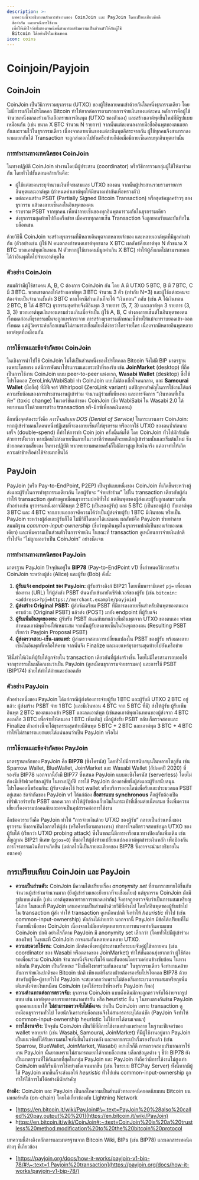 ```yaml
---
description: >-
  บทความนี้จะอธิบายหลักการทำงานของ CoinJoin และ PayJoin โดยเปรียบเทียบข้อดี
  ข้อจำกัด และกรณีการใช้งาน
  เพื่อให้เข้าใจว่าทั้งสองเทคนิคนี้สามารถเสริมความเป็นส่วนตัวให้กับผู้ใช้
  Bitcoin ได้อย่างไรในเชิงเทคน
icon: coins
---
```


# Coinjoin/Payjoin&#x20;

## CoinJoin

CoinJoin เป็นวิธีการรวมธุรกรรม (UTXO) ของผู้ใช้หลายคนเข้าด้วยกันในหนึ่งธุรกรรมเดียว โดยไม่มีการแก้ไขโปรโตคอล Bitcoin ทำให้ยากต่อการตามรอยการจ่ายเงินของแต่ละคน หลักการคือผู้ใช้จำนวนหนึ่งตกลงร่วมกันเลือกรายการอินพุต (UTXO ของตัวเอง) และสร้างเอาต์พุตขึ้นใหม่ที่มีรูปแบบเหมือนกัน (เช่น ขนาด X BTC จำนวน N รายการ) จากนั้นแต่ละคนลงลายมือชื่ออินพุตของตนแยกกันและรวมไว้ในธุรกรรมเดียว เนื่องจากลายเซ็นของแต่ละอินพุตอิสระจากกัน ผู้ใช้ทุกคนจึงสามารถลงนามแยกกันได้ Transaction จะถูกส่งออกไปยังเครือข่ายก็ต่อเมื่อมีลายเซ็นครบทุกอินพุตเท่านั้น

### การทำงานทางเทคนิคของ CoinJoin

ในทางปฏิบัติ CoinJoin ทำงานโดยมีผู้ประสาน (coordinator) หรือวิธีการรวมกลุ่มผู้ใช้ให้มาร่วมกัน โดยทั่วไปขั้นตอนคล้ายกันคือ:

* ผู้ใช้แต่ละคนระบุจำนวนเงินที่จะผสมและ UTXO ของตน จากนั้นผู้ประสานรวบรวมรายการอินพุตและเอาต์พุต (กำหนดค่าเอาต์พุตให้มีขนาดเท่ากันเพื่อพรางตัว)
* แต่ละคนสร้าง PSBT (Partially Signed Bitcoin Transaction) หรือชุดข้อมูลคร่าวๆ ของธุรกรรม แล้วลงลายเซ็นลงในอินพุตของตน
* รวบรวม PSBT จากทุกคน เพื่อนำลายเซ็นของทุกอินพุตมารวมกันในธุรกรรมเดียว
* ส่งธุรกรรมสุดท้ายไปยังเครือข่าย เมื่อครบทุกลายเซ็น Transaction จึงถูกยอมรับและบันทึกในบล็อกเชน

ด้วยวิธีนี้ CoinJoin จะสร้างธุรกรรมที่มีหลายอินพุตจากหลายเจ้าของ และหลายเอาต์พุตที่มีมูลค่าเท่ากัน (ตัวอย่างเช่น ผู้ใช้ N คนตกลงกำหนดเอาต์พุตขนาด X BTC ผลลัพธ์คือเอาต์พุต N ตัวขนาด X BTC บวกเอาต์พุตเงินทอน N ตัวหากผู้ใช้บางคนมีมูลค่าเกิน X BTC) ทำให้ผู้สังเกตไม่สามารถบอกได้ว่าอินพุตใดไปจ่ายเอาต์พุตใด

### ตัวอย่าง CoinJoin

สมมติว่ามีผู้ใช้สามคน A, B, C ต้องการ CoinJoin กัน โดย A มี UTXO 5 BTC, B มี 7 BTC, C มี 3 BTC. พวกเขาตกลงให้สร้างเอาต์พุต 3 BTC จำนวน 3 ตัว (เท่ากับ N=3) และผู้ใช้แต่ละคนจะต้องจ่ายเป็นจำนวนขั้นต่ำ 3 BTC หากใครมีส่วนเกินก็จะได้ “เงินทอน” กลับ (เช่น A ได้เงินทอน 2 BTC, B ได้ 4 BTC) ธุรกรรมสุดท้ายจึงมีอินพุต 3 รายการ (5, 7, 3) และเอาต์พุต 3 รายการ (3, 3, 3) บวกเอาต์พุตเงินทอนตามส่วนเกินเมื่อจำเป็น ผู้ใช้ A, B, C ต่างลงลายเซ็นต์ในอินพุตของตนทั้งหมดก่อนที่ธุรกรรมนั้นจะถูกแพร่กระจาย การสร้างธุรกรรมลักษณะนี้ช่วยให้แม้จะทราบยอดเข้า-ออกทั้งหมด แต่ผู้วิเคราะห์บล็อกเชนก็ไม่สามารถเชื่อมโยงได้ง่ายว่าใครจ่ายใคร เนื่องจากมีหลายอินพุตหลายเอาต์พุตที่เหมือนกัน

### การใช้งานและข้อจำกัดของ CoinJoin

ในเชิงการนำไปใช้ CoinJoin ไม่ได้เป็นส่วนหนึ่งของโปรโตคอล Bitcoin จึงไม่มี BIP มาตรฐานเฉพาะโดยตรง แต่มีการพัฒนาโปรแกรมและกระเป๋าที่รองรับ เช่น **JoinMarket** (desktop) ที่ถือเป็นการใช้งาน CoinJoin แบบ peer-to-peer แห่งแรก, **Wasabi Wallet** (desktop) ซึ่งใช้โปรโตคอล ZeroLink/WabiSabi ทำ CoinJoin แบบไม่ต้องเชื่อใจคนกลาง, และ **Samourai Wallet** (มือถือ) ที่มีฟีเจอร์ Whirlpool (ZeroLink variant) แต่ปัญหาสำคัญในการใช้งานได้แก่ความซับซ้อนของการประสานงานผู้เข้าร่วม จำนวนผู้ร่วมที่เพียงพอ และการจัดการ “เงินทอนที่เป็นพิษ” (toxic change) ในเวอร์ชันเก่าของ CoinJoin (ซึ่ง WabiSabi ใน Wasabi 2.0 ได้พยายามแก้ไขด้วยการสร้าง transaction พรี-มิกซ์เพื่อลดเงินทอน)

อีกหนึ่งจุดต้องระวังคือ _การโจมตีแบบ DOS (Denial of Service)_ ในกระบวนการ CoinJoin: หากผู้เข้าร่วมคนใดคนหนึ่งปฏิเสธที่จะลงลายเซ็นต์ให้ธุรกรรม หรืออาจใช้ UTXO ของตนซ้ำก่อนจะเสร็จ (double-spend)  ก็ทำให้การทำ Coin join ครั้งนั้นล่มได้ โดย CoinJoin ทั่วไปมักรับมือด้วยการตั้งเวลา หากมีคนไม่ส่งลายเซ็นภายในเวลาที่กำหนดก็จะยกเลิกผู้เข้าร่วมนั้นและเริ่มต้นใหม่ ซึ่งช่วยลดความเสี่ยงลง ในทางปฏิบัติ หากพยายามหลายครั้งก็ไม่มีการสูญเสียเงินจริง แต่อาจทำให้เกิดความล่าช้าหรือค่าใช้จ่ายมากขึ้นได้

## PayJoin

PayJoin (หรือ Pay-to-EndPoint, P2EP) เป็นรูปแบบหนึ่งของ CoinJoin ที่เกิดขึ้นระหว่างผู้ส่งและผู้รับในการทำธุรกรรมเดียวกัน โดยผู้รับจะ “จ่ายเข้าร่วม” ไปใน transaction เดียวกับผู้ส่ง ทำให้ transaction สุดท้ายดูเหมือนธุรกรรมปกติทั่วไป แต่อินพุตของผู้ส่งและผู้รับถูกผสมรวมกัน ตัวอย่างเช่น ธุรกรรมหนึ่งอาจมีอินพุต 2 BTC (เป็นของผู้รับ) และ 5 BTC (เป็นของผู้ส่ง) กับเอาต์พุต 3 BTC และ 4 BTC จากภายนอกอาจตีความได้ว่าเป็นผู้ส่งจ่ายผู้รับ 1 BTC มีเงินทอน หรือเป็น PayJoin ระหว่างผู้ส่งและผู้รับก็ได้ ไม่มีวิธีใดบอกได้แน่นอน ผลลัพธ์คือ PayJoin ช่วยทำลายสมมติฐาน _common-input-ownership_ (ซึ่งว่าทุกอินพุตในธุรกรรมปกติเป็นของเจ้าของคนเดียว) และเพิ่มความเป็นส่วนตัวในการจ่ายเงิน ในขณะที่ transaction ดูเหมือนการจ่ายเงินปกติทั่วไปจึง “ไม่ถูกมองว่าเป็น CoinJoin” อย่างชัดเจน

### การทำงานทางเทคนิคของ PayJoin

มาตรฐาน PayJoin ปัจจุบันอยู่ใน **BIP78** (Pay-to-EndPoint v1) ซึ่งกำหนดวิธีการสร้าง CoinJoin ระหว่างผู้ส่ง (Alice) และผู้รับ (Bob) ดังนี้:

1. **ผู้รับแจ้ง endpoint ของ PayJoin:** ผู้รับสร้างลิงก์ BIP21 โดยเพิ่มพารามิเตอร์ `pj=` เพื่อบอกช่องทาง (URL) ให้ผู้ส่งส่ง PSBT ต้นฉบับเข้ามายังเซิร์ฟเวอร์ของผู้รับ (เช่น `bitcoin:<address>?pj=https://merchant.example/payjoin`)
2. **ผู้ส่งสร้าง Original PSBT:** ผู้ส่งจัดเตรียม PSBT ที่มีการลงลายเซ็นสำหรับอินพุตของตนเองครบถ้วน (Original PSBT) แล้วส่ง (POST) มายัง endpoint ที่ผู้รับแจ้ง
3. **ผู้รับเพิ่มอินพุตของตน:** ผู้รับรับ PSBT ต้นฉบับมาแล้วเพิ่มอินพุตจาก UTXO ของตนเอง พร้อมกำหนดเอาต์พุตใหม่ให้เหมาะสม จากนั้นผู้รับลงลายเซ็นในอินพุตของตน (Resulting PSBT เรียกว่า Payjoin Proposal PSBT)
4. **ผู้ส่งตรวจสอบ-เซ็น-เผยแพร่:** ผู้ส่งตรวจสอบการเปลี่ยนแปลงใน PSBT ของผู้รับ พร้อมลงลายเซ็นในอินพุตที่เหลือให้ครบ จากนั้นจึง Finalize และเผยแพร่ธุรกรรมสุดท้ายไปยังเครือข่าย

วิธีนี้ทำให้เงินที่ผู้รับได้ถูกจ่ายใน transaction เดียวกันที่ผู้ส่งสร้างขึ้น โดยไม่มีใครสามารถบอกได้จากธุรกรรมในบล็อกเชนว่าเป็น PayJoin (ดูเหมือนธุรกรรมจ่ายธรรมดา) และการใช้ PSBT (BIP174) ช่วยให้ทำได้ง่ายและปลอดภัย

### ตัวอย่าง PayJoin

ตัวอย่างหนึ่งของ PayJoin ได้แก่กรณีผู้ส่งต้องการจ่ายผู้รับ 1 BTC และผู้รับมี UTXO 2 BTC อยู่แล้ว: ผู้ส่งสร้าง PSBT จ่าย 1 BTC (และมีเงินทอน 4 BTC จาก 5 BTC ที่มี) ส่งให้ผู้รับ ผู้รับเพิ่มอินพุต 2 BTC ของตนเองเข้า PSBT และลดเอาต์พุต (เช่นลดเอาต์พุตเงินทอนของผู้ส่งจาก 4 BTC ลงเหลือ 3 BTC เพื่อจ่ายให้ตนเอง 1 BTC เพิ่มเติม) เมื่อผู้ส่งรับ PSBT กลับ ก็ตรวจสอบและ Finalize ตัวอย่างนี้จะได้ธุรกรรมสุดท้ายมีอินพุต 5 BTC + 2 BTC และเอาต์พุต 3 BTC + 4 BTC ทำให้ไม่สามารถแยกแยะได้แน่นอนว่าเป็น PayJoin หรือไม่

### การใช้งานและข้อจำกัดของ PayJoin

มาตรฐานหลักของ PayJoin คือ **BIP78** (ซิงโครนัส) โดยทั่วไปมีการสนับสนุนในหลายโซลูชัน เช่น Sparrow Wallet, BlueWallet, JoinMarket และ Wasabi Wallet (อัปเดตปี 2020) ที่รองรับ BIP78 นอกจากนี้ยังมี BIP77 ซึ่งเสนอ PayJoin แบบอะซิงโครนัส (serverless) โดยไม่ต้องมีเซิร์ฟเวอร์ของผู้รับ ในทางปฏิบัติ การใช้ PayJoin ต้องอาศัยทั้งผู้ส่งและผู้รับสนับสนุนโปรโตคอลนี้พร้อมกัน: ผู้รับจะต้องใช้ hot wallet หรือบริการออนไลน์เพื่อรับและประมวลผล PSBT อยู่เสมอ ข้อจำกัดของ PayJoin v1 ได้แก่ต้อง **สื่อสารแบบ synchronous** คือผู้รับต้องเปิดเซิร์ฟเวอร์รอรับ PSBT ตลอดเวลา ทำให้ผู้รับต้องเก็บเงินในกระเป๋าที่เชื่อมต่อเน็ตเสมอ ซึ่งเพิ่มความเสี่ยงเรื่องความปลอดภัยและอาจเป็นอุปสรรคต่อการใช้งาน

อีกข้อควรระวังคือ PayJoin ทำให้ “การจ่ายเงินด้วย UTXO ของผู้รับ” กลายเป็นส่วนหนึ่งของธุรกรรม ซึ่งอาจเปิดโอกาสให้ผู้ส่ง (หรือใครก็ตามกลางทาง) ทำการโจมตีตรวจสอบข้อมูล UTXO ของผู้รับได้ (เรียกว่า UTXO probing attack) ซึ่งในขณะนี้มีการหารือแนวทางป้องกันเพิ่มเติม เช่น สัญญาณ BIP21 พิเศษ (`pjos=0`) ที่บอกให้ผู้ส่งห้ามเปลี่ยนแปลงเอาต์พุตชำระเงินหลัก เพื่อป้องกันการโจรกรรมเงินที่อาจเกิดขึ้น (แต่กลไกนี้เป็นรายละเอียดของ BIP78 ซึ่งอาจจะนำมาอธิบายในอนาคต)

## การเปรียบเทียบ CoinJoin และ PayJoin

* **ความเป็นส่วนตัว:** CoinJoin มีความได้เปรียบเรื่อง _anonymity set_ ที่สามารถขยายได้ขึ้นกับจำนวนผู้เข้าร่วมจำนวนมาก (ยิ่งผู้เข้าร่วมเยอะยิ่งยากที่จะเชื่อมโยง) แต่ธุรกรรม CoinJoin มักมีรูปแบบเด่นชัด (เช่น เอาต์พุตหลายรายการขนาดเท่ากัน) จึงอาจถูกตรวจจับว่าเป็นการผสมเหรียญได้ง่าย ในขณะที่ PayJoin เสนอความเป็นส่วนตัวด้วยวิธีที่ต่างไป โดยใส่อินพุตของผู้รับเข้าไปใน transaction ผู้ส่ง ทำให้ transaction ดูเหมือนปกติ จึงทำให้ _heuristic_ ทั่วไป (เช่น common-input-ownership) หักล้างได้ง่ายกว่า นอกจากนี้ PayJoin มีข้อได้เปรียบที่ไม่ทิ้งลายนิ้วมือของ CoinJoin เนื่องจากไม่มีเอาต์พุตหลายรายการขนาดเท่ากันตามแบบ CoinJoin ปกติ อย่างไรก็ตาม PayJoin มี anonymity set เล็กกว่า (โดยทั่วไปมีผู้เข้าร่วมสองฝ่าย) ในขณะที่ CoinJoin อาจผสมกันหลายคนหลาย UTXO.
* **ความสะดวกใช้งาน:** CoinJoin มักต้องพึ่งพาผู้ประสานหรือระบบจับคู่ผู้ใช้หลายคน (เช่น coordinator ของ Wasabi หรือตลาดของ JoinMarket) ทำให้ขั้นตอนยุ่งยากกว่า ผู้ใช้ต้องรอเพื่อนร่วม CoinJoin จำนวนหนึ่งจึงจะเริ่มได้ และขั้นตอนโดยรวมค่อนข้างซับซ้อน ในทางกลับกัน PayJoin เป็นลักษณะ "ฝั่งซื้อฝั่งขายร่วมกันลงนาม" ในธุรกรรมเดียว จึงทำงานคล้ายกับการจ่ายเงินปกติของ Bitcoin ปกติ เพียงแต่ทั้งสองฝ่ายต้องรองรับโปรโตคอล BIP78 ด้วย สำหรับผู้ซื้อ-ผู้ขายทั่วไป PayJoin จะสะดวกกว่าเพราะไม่ต้องเริ่มกระบวนการผสมเหรียญเพิ่มเติมหลังจ่ายเงินเหมือน CoinJoin (แค่ใช้กระเป๋าที่รองรับ PayJoin ก็พอ)
* **ความต้านทานต่อการตรวจจับ:** ธุรกรรม CoinJoin แบบดั้งเดิมมักจะถูกตรวจจับได้ง่ายจากรูปแบบ เช่น เอาต์พุตหลายรายการขนาดเท่ากัน หรือ heuristic อื่น ๆ ในทางตรงกันข้าม PayJoin ถูกออกแบบมาให้ **ไม่สามารถตรวจจับได้ชัดเจน** ว่าเป็น CoinJoin เพราะ transaction ดูเหมือนธุรกรรมทั่วไป โดยนักวิเคราะห์บล็อกเชนจึงไม่สามารถระบุได้แน่ชัด  (PayJoin จึงทำให้ common-input-ownership heuristic ไม่ใช้การได้ตามเจตนา)
* **การใช้งานจริง:** ปัจจุบัน CoinJoin เป็นวิธีที่มีการใช้งานอย่างแพร่หลาย ในฐานะฟีเจอร์ของ wallet หลายเจ้า (เช่น Wasabi, Samourai, JoinMarket) ที่มีผู้ใช้งานอยู่มาก PayJoin เป็นแนวคิดที่ได้รับความสนใจเพิ่มขึ้นในช่วงหลัง และหลายกระเป๋าเริ่มรองรับแล้ว (เช่น Sparrow, BlueWallet, JoinMarket, Wasabi) อย่างไรก็ดี การตรวจสอบปริมาณการใช้งาน PayJoin นั้นยากเพราะไม่สามารถแยกได้จากบล็อกเชน บล็อกข้อมูลต่าง ๆ ชี้ว่า BIP78 ยังเป็นมาตรฐานที่ใช้กันมากที่สุดในกลุ่ม PayJoin และ PayJoin ยังถือว่ามีการใช้งานไม่สูงเท่า CoinJoin แต่ก็เริ่มมีการใช้อย่างชัดเจนมากขึ้น (เช่น ในระบบ BTCPay Server) ทั้งนี้หากมีผู้ใช้ PayJoin มากขึ้นก็จะส่งผลให้ _heuristic_ ทั่วไปเช่น common-input-ownership ถูกทำให้ใช้การไม่ได้อย่างมีนัยสำคัญ

**อ้างอิง:** CoinJoin และ PayJoin เป็นกลไกความเป็นส่วนตัวทางเทคนิคยอดนิยมบน Bitcoin บนเลเยอร์หลัก (on-chain) โดยไม่เกี่ยวข้องกับ Lightning Network

* [https://en.bitcoin.it/wiki/PayJoin#:\~:text=PayJoin%20%28also%20called%20pay,output%20%201](https://en.bitcoin.it/wiki/PayJoin)
* h[ttps://en.bitcoin.it/wiki/CoinJoin#:\~:text=CoinJoin%20is%20a%20trustless%20method,modification%20to%20the%20bitcoin%20protocol](https://en.bitcoin.it/wiki/CoinJoin)

บทความนี้อ้างอิงหลักการและมาตรฐานจาก Bitcoin Wiki, BIPs (เช่น BIP78) และเอกสารเทคนิคต่างๆ ที่เกี่ยวข้อง

* [https://payjoin.org/docs/how-it-works/payjoin-v1-bip-78/#:\~:text=1,Payjoin%20transaction](https://payjoin.org/docs/how-it-works/payjoin-v1-bip-78/)
